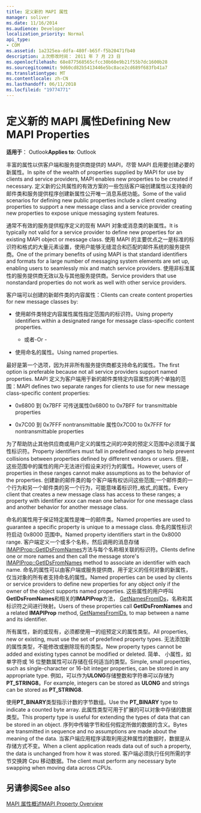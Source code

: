 ```yaml
---
title: 定义新的 MAPI 属性
manager: soliver
ms.date: 11/16/2014
ms.audience: Developer
localization_priority: Normal
api_type:
- COM
ms.assetid: 1a2325ea-ddfa-480f-b65f-f5b20471fb40
description: 上次修改时间： 2011 年 7 月 23 日
ms.openlocfilehash: 68e877568565cfcc30b60e9b21f55b7dc1600b28
ms.sourcegitcommit: 9d60cd82b5413446e5bc8ace2cd689f683fb41a7
ms.translationtype: MT
ms.contentlocale: zh-CN
ms.lasthandoff: 06/11/2018
ms.locfileid: "19774771"
---
```

# <a name="defining-new-mapi-properties"></a><span data-ttu-id="c8c2d-103">定义新的 MAPI 属性</span><span class="sxs-lookup"><span data-stu-id="c8c2d-103">Defining New MAPI Properties</span></span>

  
  
<span data-ttu-id="c8c2d-104">**适用于**： Outlook</span><span class="sxs-lookup"><span data-stu-id="c8c2d-104">**Applies to**: Outlook</span></span> 
  
<span data-ttu-id="c8c2d-105">丰富的属性以供客户端和服务提供商提供的 MAPI，尽管 MAPI 启用要创建必要的新属性。</span><span class="sxs-lookup"><span data-stu-id="c8c2d-105">In spite of the wealth of properties supplied by MAPI for use by clients and service providers, MAPI enables new properties to be created if necessary.</span></span> <span data-ttu-id="c8c2d-106">定义新的公共属性的有效方案的一些包括客户端创建属性以支持新的邮件类和服务提供程序创建新属性公开唯一消息系统功能。</span><span class="sxs-lookup"><span data-stu-id="c8c2d-106">Some of the valid scenarios for defining new public properties include a client creating properties to support a new message class and a service provider creating new properties to expose unique messaging system features.</span></span>
  
<span data-ttu-id="c8c2d-107">通常不有效的服务提供程序定义的现有 MAPI 对象或消息类的新属性。</span><span class="sxs-lookup"><span data-stu-id="c8c2d-107">It is typically not valid for a service provider to define new properties for an existing MAPI object or message class.</span></span> <span data-ttu-id="c8c2d-108">使用 MAPI 的主要优点之一是标准的标识符和格式的大量元素设置，使用户能够无缝混合和匹配的邮件系统的服务提供商。</span><span class="sxs-lookup"><span data-stu-id="c8c2d-108">One of the primary benefits of using MAPI is that standard identifiers and formats for a large number of messaging system elements are set up, enabling users to seamlessly mix and match service providers.</span></span> <span data-ttu-id="c8c2d-109">使用非标准属性的服务提供商无效以及与其他服务提供商。</span><span class="sxs-lookup"><span data-stu-id="c8c2d-109">Service providers that use nonstandard properties do not work as well with other service providers.</span></span> 
  
<span data-ttu-id="c8c2d-110">客户端可以创建的新邮件类的内容属性：</span><span class="sxs-lookup"><span data-stu-id="c8c2d-110">Clients can create content properties for new message classes by:</span></span>
  
- <span data-ttu-id="c8c2d-111">使用邮件类特定内容属性属性指定范围内的标识符。</span><span class="sxs-lookup"><span data-stu-id="c8c2d-111">Using property identifiers within a designated range for message class-specific content properties.</span></span>
    
    - <span data-ttu-id="c8c2d-112">或者-</span><span class="sxs-lookup"><span data-stu-id="c8c2d-112">Or -</span></span>
    
- <span data-ttu-id="c8c2d-113">使用命名的属性。</span><span class="sxs-lookup"><span data-stu-id="c8c2d-113">Using named properties.</span></span> 
    
<span data-ttu-id="c8c2d-114">最好是第一个选项，因为并非所有服务提供商都支持命名的属性。</span><span class="sxs-lookup"><span data-stu-id="c8c2d-114">The first option is preferable because not all service providers support named properties.</span></span> <span data-ttu-id="c8c2d-115">MAPI 定义为客户端用于新的邮件类特定内容属性的两个单独的范围：</span><span class="sxs-lookup"><span data-stu-id="c8c2d-115">MAPI defines two separate ranges for clients to use for new message class-specific content properties:</span></span>
  
- <span data-ttu-id="c8c2d-116">0x6800 到 0x7BFF 可传送属性</span><span class="sxs-lookup"><span data-stu-id="c8c2d-116">0x6800 to 0x7BFF for transmittable properties</span></span>
    
- <span data-ttu-id="c8c2d-117">0x7C00 到 0x7FFF nontransmittable 属性</span><span class="sxs-lookup"><span data-stu-id="c8c2d-117">0x7C00 to 0x7FFF for nontransmittable properties</span></span>
    
<span data-ttu-id="c8c2d-118">为了帮助防止其他供应商或用户定义的属性之间的冲突的预定义范围中必须属于属性标识符。</span><span class="sxs-lookup"><span data-stu-id="c8c2d-118">Property identifiers must fall in predefined ranges to help prevent collisions between properties defined by different vendors or users.</span></span> <span data-ttu-id="c8c2d-119">但是，这些范围中的属性的用户无法进行假设来对行为的属性。</span><span class="sxs-lookup"><span data-stu-id="c8c2d-119">However, users of properties in these ranges cannot make assumptions as to the behavior of the properties.</span></span> <span data-ttu-id="c8c2d-120">创建新的邮件类的每个客户端有权访问这些范围;一个邮件类的一个行为和另一个邮件类的另一个行为，可能意味着标识符_格式_的属性。</span><span class="sxs-lookup"><span data-stu-id="c8c2d-120">Every client that creates a new message class has access to these ranges; a property with identifier  _xxxx_ can mean one behavior for one message class and another behavior for another message class.</span></span> 
  
<span data-ttu-id="c8c2d-121">命名的属性用于保证特定属性是唯一的邮件类。</span><span class="sxs-lookup"><span data-stu-id="c8c2d-121">Named properties are used to guarantee a specific property is unique to a message class.</span></span> <span data-ttu-id="c8c2d-122">命名的属性标识符启动 0x8000 范围中。</span><span class="sxs-lookup"><span data-stu-id="c8c2d-122">Named property identifiers start in the 0x8000 range.</span></span> <span data-ttu-id="c8c2d-123">客户端定义一个或多个名称，然后调用的消息存储[IMAPIProp::GetIDsFromNames](imapiprop-getidsfromnames.md)方法与每个名称相关联的标识符。</span><span class="sxs-lookup"><span data-stu-id="c8c2d-123">Clients define one or more names and then call the message store's [IMAPIProp::GetIDsFromNames](imapiprop-getidsfromnames.md) method to associate an identifier with each name.</span></span> <span data-ttu-id="c8c2d-124">命名的属性可以由客户端或服务提供商，用于定义的任何对象的新属性，仅当对象的所有者支持命名的属性。</span><span class="sxs-lookup"><span data-stu-id="c8c2d-124">Named properties can be used by clients or service providers to define new properties for any object only if the owner of the object supports named properties.</span></span> <span data-ttu-id="c8c2d-125">这些属性的用户呼叫**GetIDsFromNames**和相关的**IMAPIProp**方法， [GetNamesFromIDs](imapiprop-getnamesfromids.md)，名称和其标识符之间进行映射。</span><span class="sxs-lookup"><span data-stu-id="c8c2d-125">Users of these properties call **GetIDsFromNames** and a related **IMAPIProp** method, [GetNamesFromIDs](imapiprop-getnamesfromids.md), to map between a name and its identifier.</span></span>
  
<span data-ttu-id="c8c2d-126">所有属性，新的或现有，必须都使用一的组预定义的属性类型。</span><span class="sxs-lookup"><span data-stu-id="c8c2d-126">All properties, new or existing, must use the set of predefined property types.</span></span> <span data-ttu-id="c8c2d-127">无法添加新的属性类型，不能修改或删除现有的类型。</span><span class="sxs-lookup"><span data-stu-id="c8c2d-127">New property types cannot be added and existing types cannot be modified or deleted.</span></span> <span data-ttu-id="c8c2d-128">简单、 小属性，如单字符或 16 位整数属性可以存储在任何适当的类型。</span><span class="sxs-lookup"><span data-stu-id="c8c2d-128">Simple, small properties, such as single-character or 16-bit integer properties, can be stored in any appropriate type.</span></span> <span data-ttu-id="c8c2d-129">例如，可以作为**ULONG**存储整数和字符串可以存储为**PT_STRING8**。</span><span class="sxs-lookup"><span data-stu-id="c8c2d-129">For example, integers can be stored as **ULONG** and strings can be stored as **PT_STRING8**.</span></span> 
  
<span data-ttu-id="c8c2d-130">使用**PT_BINARY**类型指示计数的字节数组。</span><span class="sxs-lookup"><span data-stu-id="c8c2d-130">Use the **PT_BINARY** type to indicate a counted byte array.</span></span> <span data-ttu-id="c8c2d-131">此属性类型可用于扩展的可以对象中存储的数据类型。</span><span class="sxs-lookup"><span data-stu-id="c8c2d-131">This property type is useful for extending the types of data that can be stored in an object.</span></span> <span data-ttu-id="c8c2d-132">序列中传输字节和任何假定所做的数据的含义。</span><span class="sxs-lookup"><span data-stu-id="c8c2d-132">Bytes are transmitted in sequence and no assumptions are made about the meaning of the data.</span></span> <span data-ttu-id="c8c2d-133">当客户端应用程序读取利用这种属性的数据时，数据是从存储方式不变。</span><span class="sxs-lookup"><span data-stu-id="c8c2d-133">When a client application reads data out of such a property, the data is unchanged from how it was stored.</span></span> <span data-ttu-id="c8c2d-134">客户端必须执行任何所需的字节交换跨 Cpu 移动数据。</span><span class="sxs-lookup"><span data-stu-id="c8c2d-134">The client must perform any necessary byte swapping when moving data across CPUs.</span></span> 
  
## <a name="see-also"></a><span data-ttu-id="c8c2d-135">另请参阅</span><span class="sxs-lookup"><span data-stu-id="c8c2d-135">See also</span></span>



[<span data-ttu-id="c8c2d-136">MAPI 属性概述</span><span class="sxs-lookup"><span data-stu-id="c8c2d-136">MAPI Property Overview</span></span>](mapi-property-overview.md)

